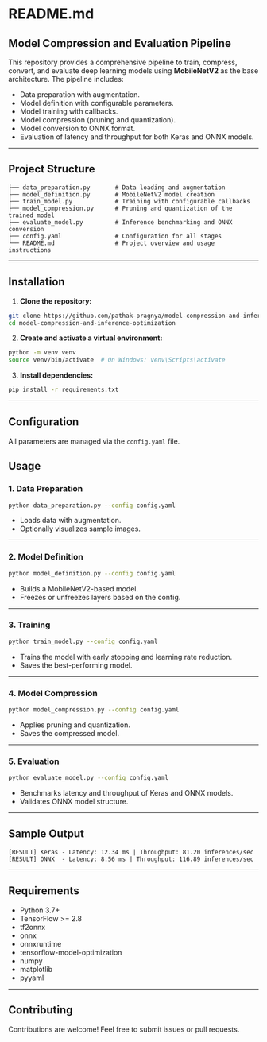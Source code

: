 # **README.md**

## **Model Compression and Evaluation Pipeline**
This repository provides a comprehensive pipeline to train, compress, convert, and evaluate deep learning models using **MobileNetV2** as the base architecture. The pipeline includes:
- Data preparation with augmentation.
- Model definition with configurable parameters.
- Model training with callbacks.
- Model compression (pruning and quantization).
- Model conversion to ONNX format.
- Evaluation of latency and throughput for both Keras and ONNX models.

---

## **Project Structure**
```
├── data_preparation.py       # Data loading and augmentation
├── model_definition.py       # MobileNetV2 model creation
├── train_model.py            # Training with configurable callbacks
├── model_compression.py      # Pruning and quantization of the trained model
├── evaluate_model.py         # Inference benchmarking and ONNX conversion
├── config.yaml               # Configuration for all stages
└── README.md                 # Project overview and usage instructions
```

---

## **Installation**
1. **Clone the repository:**
```bash
git clone https://github.com/pathak-pragnya/model-compression-and-inference-optimization
cd model-compression-and-inference-optimization
```

2. **Create and activate a virtual environment:**
```bash
python -m venv venv
source venv/bin/activate  # On Windows: venv\Scripts\activate
```

3. **Install dependencies:**
```bash
pip install -r requirements.txt
```

---

## **Configuration**
All parameters are managed via the `config.yaml` file.

## **Usage**
### 1. **Data Preparation**
```bash
python data_preparation.py --config config.yaml
```
- Loads data with augmentation.
- Optionally visualizes sample images.

---

### 2. **Model Definition**
```bash
python model_definition.py --config config.yaml
```
- Builds a MobileNetV2-based model.
- Freezes or unfreezes layers based on the config.

---

### 3. **Training**
```bash
python train_model.py --config config.yaml
```
- Trains the model with early stopping and learning rate reduction.
- Saves the best-performing model.

---

### 4. **Model Compression**
```bash
python model_compression.py --config config.yaml
```
- Applies pruning and quantization.
- Saves the compressed model.

---

### 5. **Evaluation**
```bash
python evaluate_model.py --config config.yaml
```
- Benchmarks latency and throughput of Keras and ONNX models.
- Validates ONNX model structure.

---

## **Sample Output**
```
[RESULT] Keras - Latency: 12.34 ms | Throughput: 81.20 inferences/sec
[RESULT] ONNX  - Latency: 8.56 ms | Throughput: 116.89 inferences/sec
```

---

## **Requirements**
- Python 3.7+
- TensorFlow >= 2.8
- tf2onnx
- onnx
- onnxruntime
- tensorflow-model-optimization
- numpy
- matplotlib
- pyyaml

---

## **Contributing**
Contributions are welcome! Feel free to submit issues or pull requests.
